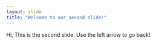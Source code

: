 ```yaml
---
layout: slide
title: "Welcome to our second slide!"
---
```

Hi, This is the second slide.
Use the left arrow to go back!

